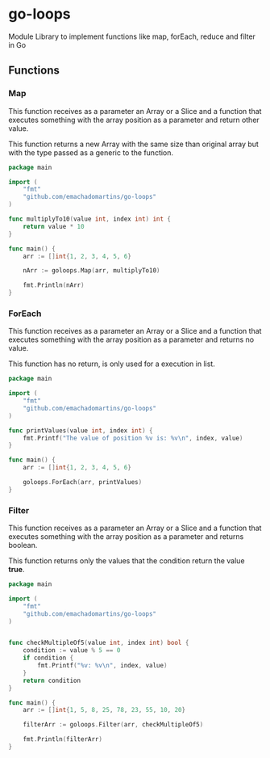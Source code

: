 # go-loops

Module Library to implement functions like map, forEach, reduce and filter in Go

## Functions

### Map

This function receives as a parameter an Array or a Slice and a function that executes something with the array position as a parameter and return other value. 

This function returns a new Array with the same size than original array but with the type passed as a generic to the function.

```go
package main

import (
	"fmt"
	"github.com/emachadomartins/go-loops"
)

func multiplyTo10(value int, index int) int {
	return value * 10
}

func main() {
	arr := []int{1, 2, 3, 4, 5, 6}

	nArr := goloops.Map(arr, multiplyTo10)

	fmt.Println(nArr)
}
```

### ForEach


This function receives as a parameter an Array or a Slice and a function that executes something with the array position as a parameter and returns no value.

This function has no return, is only used for a execution in list.

```go
package main

import (
	"fmt"
	"github.com/emachadomartins/go-loops"
)

func printValues(value int, index int) {
	fmt.Printf("The value of position %v is: %v\n", index, value)
}

func main() {
	arr := []int{1, 2, 3, 4, 5, 6}

	goloops.ForEach(arr, printValues)
}
```


### Filter


This function receives as a parameter an Array or a Slice and a function that executes something with the array position as a parameter and returns boolean.

This function returns only the values that the condition return the value **true**.

```go
package main

import (
	"fmt"
	"github.com/emachadomartins/go-loops"
)


func checkMultipleOf5(value int, index int) bool {
	condition := value % 5 == 0
	if condition {
		fmt.Printf("%v: %v\n", index, value)
	}
	return condition
}

func main() {
	arr := []int{1, 5, 8, 25, 78, 23, 55, 10, 20}

	filterArr := goloops.Filter(arr, checkMultipleOf5)

	fmt.Println(filterArr)
}

```



